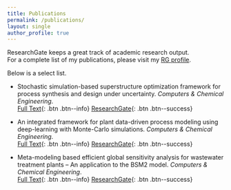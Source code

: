 ```yaml
---
title: Publications 
permalink: /publications/
layout: single
author_profile: true
---
```


ResearchGate keeps a great track of academic research output.\
For a complete list of my publications, please visit my [RG profile](https://www.researchgate.net/profile/Resul-Al/research).

Below is a select list.

- Stochastic simulation-based superstructure optimization framework for process synthesis and design under uncertainty. _Computers & Chemical Engineering_.\
[Full Text](https://doi.org/10.1016/j.compchemeng.2020.107118){: .btn .btn--info}
[ResearchGate](https://www.researchgate.net/publication/347006676_Stochastic_simulation-based_superstructure_optimization_framework_for_process_synthesis_and_design_under_uncertainty){: .btn .btn--success}

- An integrated framework for plant data-driven process modeling using deep-learning with Monte-Carlo simulations. _Computers & Chemical Engineering_.\
[Full Text](https://doi.org/10.1016/j.compchemeng.2020.107071){: .btn .btn--info}
[ResearchGate](https://www.researchgate.net/publication/343801798_An_integrated_framework_for_plant_data-driven_process_modeling_using_deep-learning_with_Monte-Carlo_simulations){: .btn .btn--success}


- Meta-modeling based efficient global sensitivity analysis for wastewater treatment plants – An application to the BSM2 model. _Computers & Chemical Engineering_.\
[Full Text](https://doi.org/10.1016/j.compchemeng.2019.05.015){: .btn .btn--info}
[ResearchGate](https://www.researchgate.net/publication/333253637_Meta-modeling_based_efficient_global_sensitivity_analysis_for_wastewater_treatment_plants_-_An_application_to_the_BSM2_model){: .btn .btn--success}